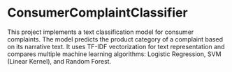 # ConsumerComplaintClassifier
This project implements a text classification model for consumer complaints. The model predicts the product category of a complaint based on its narrative text. It uses TF-IDF vectorization for text representation and compares multiple machine learning algorithms: Logistic Regression, SVM (Linear Kernel), and Random Forest.

